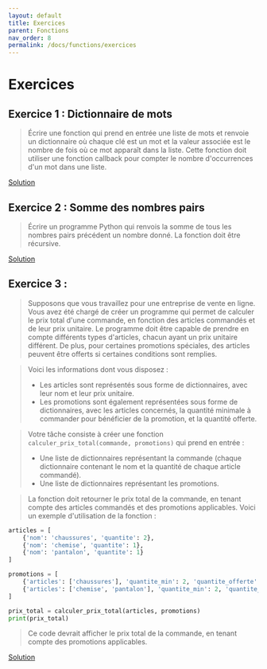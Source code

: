 ```yaml
---
layout: default
title: Exercices
parent: Fonctions
nav_order: 8
permalink: /docs/functions/exercices
---
```


# Exercices

## Exercice 1 : Dictionnaire de mots
> Écrire une fonction qui prend en entrée une liste de mots et renvoie un dictionnaire où chaque clé est un mot et la valeur associée est le nombre de fois où ce mot apparaît dans la liste. Cette fonction doit utiliser une fonction callback pour compter le nombre d'occurrences d'un mot dans une liste.

[Solution](https://github.com/rodolphebarbanneau/python/blob/main/docs/05/exercises/01.py)

## Exercice 2 : Somme des nombres pairs
> Écrire un programme Python qui renvois la somme de tous les nombres pairs précédent un nombre donné. La fonction doit être récursive.

[Solution](https://github.com/rodolphebarbanneau/python/blob/main/docs/05/exercises/02.py)

## Exercice 3 :  
> Supposons que vous travaillez pour une entreprise de vente en ligne. Vous avez été chargé de créer un programme qui permet de calculer le prix total d'une commande, en fonction des articles commandés et de leur prix unitaire. Le programme doit être capable de prendre en compte différents types d'articles, chacun ayant un prix unitaire différent. De plus, pour certaines promotions spéciales, des articles peuvent être offerts si certaines conditions sont remplies.

> Voici les informations dont vous disposez :
> - Les articles sont représentés sous forme de dictionnaires, avec leur nom et leur prix unitaire.
> - Les promotions sont également représentées sous forme de dictionnaires, avec les articles concernés, la quantité minimale à commander pour bénéficier de la promotion, et la quantité offerte.

> Votre tâche consiste à créer une fonction `calculer_prix_total(commande, promotions)` qui prend en entrée :
> - Une liste de dictionnaires représentant la commande (chaque dictionnaire contenant le nom et la quantité de chaque article commandé).
> - Une liste de dictionnaires représentant les promotions.

> La fonction doit retourner le prix total de la commande, en tenant compte des articles commandés et des promotions applicables. Voici un exemple d'utilisation de la fonction :
```python	
articles = [
    {'nom': 'chaussures', 'quantite': 2},
    {'nom': 'chemise', 'quantite': 1},
    {'nom': 'pantalon', 'quantite': 1}
]

promotions = [
    {'articles': ['chaussures'], 'quantite_min': 2, 'quantite_offerte': 1},
    {'articles': ['chemise', 'pantalon'], 'quantite_min': 2, 'quantite_offerte': 1}
]

prix_total = calculer_prix_total(articles, promotions)
print(prix_total)
```

> Ce code devrait afficher le prix total de la commande, en tenant compte des promotions applicables.

[Solution](https://github.com/rodolphebarbanneau/python/blob/main/docs/05/exercises/03.py)

